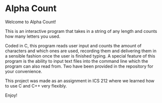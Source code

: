# Alpha Count

Welcome to Alpha Count! 

This is an interactive program that takes in a string of any length and counts how many letters you used.

Coded in C, this program reads user input and counts the amount of characters and which ones are used, recording them and delivering them in a sensible fashion once the user is finished typing. A special feature of this program is the ability to input text files into the command line which the program can also read from. Two have been provided in the repository for your convenience. 

This project was made as an assignment in ICS 212 where we learned how to use C and C++ very flexibly.

Enjoy!
